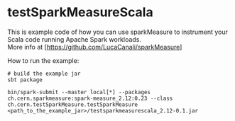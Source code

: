 # testSparkMeasureScala

This is example code of how you can use sparkMeasure to instrument your Scala code
running Apache Spark workloads.  
More info at [https://github.com/LucaCanali/sparkMeasure]

How to run the example:
```
# build the example jar
sbt package

bin/spark-submit --master local[*] --packages ch.cern.sparkmeasure:spark-measure_2.12:0.23 --class ch.cern.testSparkMeasure.testSparkMeasure <path_to_the_example_jar>/testsparkmeasurescala_2.12-0.1.jar
```
